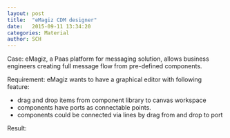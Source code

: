 ```yaml
---
layout: post
title:  "eMagiz CDM designer"
date:   2015-09-11 13:34:20
categories: Material
author: SCH
---
```

Case: eMagiz, a Paas platform for messaging solution, allows business engineers creating full message flow from pre-defined components. 

Requirement: eMagiz wants to have a graphical editor with following feature:
- drag and drop items from component library to canvas workspace
- components have ports as connectable points. 
- components could be connected via lines by drag from and drop to port

Result:
